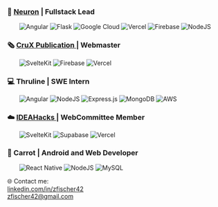 ### 🧠 <a href="neuroncognition.com"  target="_blank" >Neuron</a> | Fullstack Lead<br> 
&nbsp;&nbsp;&nbsp;&nbsp;&nbsp;&nbsp; ![Angular](https://img.shields.io/badge/angular-%23DD0031.svg?style=flat-square&logo=angular&logoColor=white) 
![Flask](https://img.shields.io/badge/flask-%23000.svg?style=flat-square&logo=flask&logoColor=white) 
![Google Cloud](https://img.shields.io/badge/GoogleCloud-%234285F4.svg?style=flat-square&logo=google-cloud&logoColor=white) 
![Vercel](https://img.shields.io/badge/vercel-%23000000.svg?style=flat-square&logo=vercel&logoColor=white)
![Firebase](https://img.shields.io/badge/firebase-a08021?style=flat-square&logo=firebase&logoColor=ffcd34) 
![NodeJS](https://img.shields.io/badge/node.js-6DA55F?style=flat-square&logo=node.js&logoColor=white)
<br>

### 🗞️ <a href="cruxpublication.com"  target="_blank"> CruX Publication </a> | Webmaster <br>
&nbsp;&nbsp;&nbsp;&nbsp;&nbsp;&nbsp; ![SvelteKit](https://img.shields.io/badge/sveltekit-%23ff3e00.svg?style=flat-square&logo=svelte&logoColor=white)
![Firebase](https://img.shields.io/badge/firebase-a08021?style=flat-square&logo=firebase&logoColor=ffcd34) 
![Vercel](https://img.shields.io/badge/vercel-%23000000.svg?style=flat-square&logo=vercel&logoColor=white) <br>

### 💻 Thruline | SWE Intern <br>
&nbsp;&nbsp;&nbsp;&nbsp;&nbsp;&nbsp; ![Angular](https://img.shields.io/badge/angular-%23DD0031.svg?style=flat-square&logo=angular&logoColor=white) 
![NodeJS](https://img.shields.io/badge/node.js-6DA55F?style=flat-square&logo=node.js&logoColor=white)
![Express.js](https://img.shields.io/badge/express.js-%23404d59.svg?style=flat-square&logo=express&logoColor=%2361DAFB) 
![MongoDB](https://img.shields.io/badge/MongoDB-%234ea94b.svg?style=flat-square&logo=mongodb&logoColor=white) 
![AWS](https://img.shields.io/badge/AWS-%23FF9900.svg?style=flat-square&logo=amazon-aws&logoColor=white) <br>

### ☁️ <a href="ideahacks.la"  target="_blank" >IDEAHacks </a> |  WebCommittee Member<br>
&nbsp;&nbsp;&nbsp;&nbsp;&nbsp;&nbsp; ![SvelteKit](https://img.shields.io/badge/sveltekit-%23ff3e00.svg?style=flat-square&logo=svelte&logoColor=white)
![Supabase](https://img.shields.io/badge/Supabase-3ECF8E?style=flat-square&logo=supabase&logoColor=white) 
![Vercel](https://img.shields.io/badge/vercel-%23000000.svg?style=flat-square&logo=vercel&logoColor=white) <br>

### 🥕 Carrot | Android and Web Developer 
&nbsp;&nbsp;&nbsp;&nbsp;&nbsp;&nbsp; ![React Native](https://img.shields.io/badge/react_native-%2320232a.svg?style=flat-square&logo=react&logoColor=%2361DAFB) 
![NodeJS](https://img.shields.io/badge/node.js-6DA55F?style=flat-square&logo=node.js&logoColor=white)
![MySQL](https://img.shields.io/badge/mysql-4479A1.svg?style=flat-square&logo=mysql&logoColor=white) <br>

🌐 Contact me: <br>
<a href="https://linkedin.com/in/zfischer42" target="_blank">linkedin.com/in/zfischer42</a> <br>
<a href="mailto:zfischer42@gmail.com" target="_blank">zfischer42@gmail.com</a> <br>

<!-- Proudly created with GPRM ( https://gprm.itsvg.in ) -->
